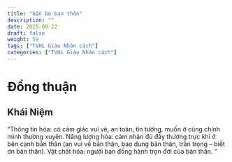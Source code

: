 ```yaml
---
title: "Gắn bó bạn thân"
description: ""
date: 2025-09-22
draft: false
weight: 59
tags: ["TVHL Giàu Nhân cách"]
categories: ["TVHL Giàu Nhân cách"]
---
```


# Đồng thuận

<!-- **Mã:** 
**Nhóm:**  -->

## Khái Niệm

“Thông tin hóa: có cảm giác vui vẻ, an toàn, tin tưởng, muốn ở cùng chính mình thường xuyên.
Năng lượng hóa: cảm nhận đủ đầy thường trực khi ở bên cạnh bản thân (an vui về bản thân, bao dung bản thân, trân trọng – biết ơn bản thân).
Vật chất hóa: người bạn đồng hành trọn đời của bản thân.
”